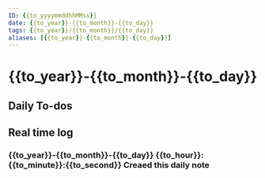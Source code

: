 ```yaml
---
ID: {{to_yyyymmddhhMMss}}
date: {{to_year}}-{{to_month}}-{{to_day}}
tags: {{to_year}}/{{to_month}}/{{to_day}}
aliases: [{{to_year}}-{{to_month}}-{{to_day}}]
---
```

# {{to_year}}-{{to_month}}-{{to_day}}

## Daily To-dos

## Real time log

### {{to_year}}-{{to_month}}-{{to_day}} {{to_hour}}:{{to_minute}}:{{to_second}} Creaed this daily note


